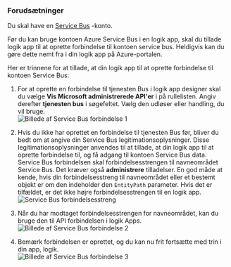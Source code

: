 ### <a name="prerequisites"></a>Forudsætninger

Du skal have en [Service Bus](https://azure.microsoft.com/services/service-bus/) -konto.  

Før du kan bruge kontoen Azure Service Bus i en logik app, skal du tillade logik app til at oprette forbindelse til kontoen service bus. Heldigvis kan du gøre dette nemt fra i din logik app på Azure-portalen.  

Her er trinnene for at tillade, at din logik app til at oprette forbindelse til kontoen Service Bus:  

1. For at oprette en forbindelse til tjenesten Bus i logik app designer skal du vælge **Vis Microsoft administrerede API'er** i på rullelisten. Angiv derefter **tjenesten bus** i søgefeltet. Vælg den udløser eller handling, du vil bruge.  
    ![Billede af Service Bus forbindelse 1](./media/connectors-create-api-servicebus/servicebus-1.png)  

2. Hvis du ikke har oprettet en forbindelse til tjenesten Bus før, bliver du bedt om at angive din Service Bus legitimationsoplysninger. Disse legitimationsoplysninger anvendes til at tillade, at din logik app til at oprette forbindelse til, og få adgang til kontoen Service Bus data. Service Bus forbindelsen skal forbindelsesstrengen til navneområdet Service Bus. Det kræver også **administrere** tilladelser. En god måde at kende, hvis din forbindelsesstreng til navneområdet eller et bestemt objekt er om den indeholder den `EntityPath` parameter. Hvis det er tilfældet, er det ikke højre forbindelsesstrengen til en logik app.  
    ![Service Bus forbindelsesstreng](./media/connectors-create-api-servicebus/connectionstring.png)

1. Når du har modtaget forbindelsesstrengen for navneområdet, kan du bruge den til API forbindelsen i logik Apps.  
    ![Billede af Service Bus forbindelse 2](./media/connectors-create-api-servicebus/servicebus-2.png)  

3. Bemærk forbindelsen er oprettet, og du kan nu frit fortsætte med trin i din app, logik.  
    ![Billede af Service Bus forbindelse 3](./media/connectors-create-api-servicebus/servicebus-3.png)   
